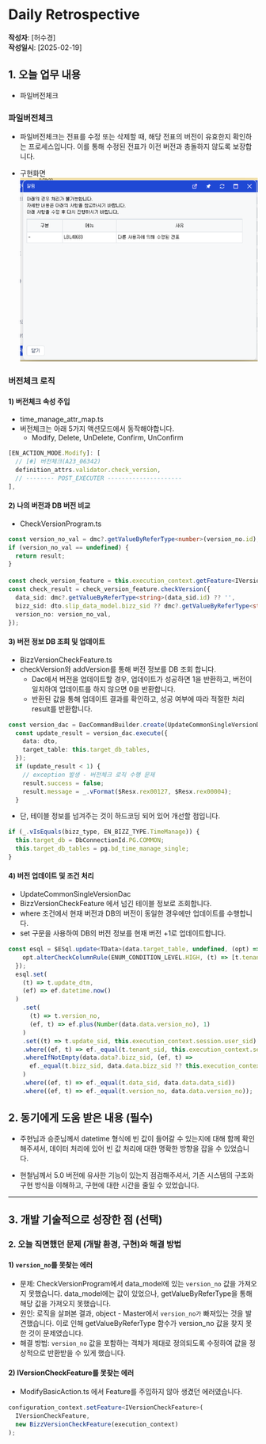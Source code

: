 # Daily Retrospective

**작성자**: [허수경]  
**작성일시**: [2025-02-19]

## 1. 오늘 업무 내용

- 파일버전체크

### 파일버전체크
- 파일버전체크는 전표를 수정 또는 삭제할 때, 해당 전표의 버전이 유효한지 확인하는 프로세스입니다. 이를 통해 수정된 전표가 이전 버전과 충돌하지 않도록 보장합니다.

* 구현화면
![alt_text](../ref/허수경_이미지/250219_버전체크.png)


### 버전체크 로직
#### 1) 버전체크 속성 주입
- time_manage_attr_map.ts
- 버전체크는 아래 5가지 액션모드에서 동작해야합니다.
  - Modify, Delete, UnDelete, Confirm, UnConfirm
```ts
[EN_ACTION_MODE.Modify]: [
  // [#] 버전체크(A23_06342)
  definition_attrs.validator.check_version,
  // -------- POST_EXECUTER ---------------------
],
```

#### 2) 나의 버전과 DB 버전 비교
- CheckVersionProgram.ts

```ts
const version_no_val = dmc?.getValueByReferType<number>(version_no.id);
if (version_no_val == undefined) {
  return result;
}

const check_version_feature = this.execution_context.getFeature<IVersionCheckFeature>(IVersionCheckFeature);
const check_result = check_version_feature.checkVersion({
  data_sid: dmc?.getValueByReferType<string>(data_sid.id) ?? '',
  bizz_sid: dto.slip_data_model.bizz_sid ?? dmc?.getValueByReferType<string>(bizz_sid.id),
  version_no: version_no_val,
});
```

#### 3) 버전 정보 DB 조회 및 업데이트
- BizzVersionCheckFeature.ts
- checkVersion와 addVersion를 통해 버전 정보를 DB 조회 합니다.
  - Dac에서 버전을 업데이트할 경우, 업데이트가 성공하면 1을 반환하고, 버전이 일치하여 업데이트를 하지 않으면 0을 반환합니다.
  - 반환된 값을 통해 업데이트 결과를 확인하고, 성공 여부에 따라 적절한 처리 result를 반환합니다.
```ts
const version_dac = DacCommandBuilder.create(UpdateCommonSingleVersionDac, this.context, this.target_db);
  const update_result = version_dac.execute({
    data: dto,
    target_table: this.target_db_tables,
  });
  if (update_result < 1) {
    // exception 발생 - 버전체크 로직 수행 문제
    result.success = false;
    result.message = _.vFormat($Resx.rex00127, $Resx.rex00004);
  }
```


- 단, 테이블 정보를 넘겨주는 것이 하드코딩 되어 있어 개선할 점입니다.

```ts
if (_.vIsEquals(bizz_type, EN_BIZZ_TYPE.TimeManage)) {
  this.target_db = DbConnectionId.PG.COMMON;
  this.target_db_tables = pg.bd_time_manage_single;
}
```


#### 4) 버전 업데이트 및 조건 처리
- UpdateCommonSingleVersionDac
- BizzVersionCheckFeature 에서 넘긴 테이블 정보로 조회합니다.
- where 조건에서 현재 버전과 DB의 버전이 동일한 경우에만 업데이트를 수행합니다.
- set 구문을 사용하여 DB의 버전 정보를 현재 버전 +1로 업데이트합니다.
```ts
const esql = $ESql.update<TData>(data.target_table, undefined, (opt) => {
    opt.alterCheckColumnRule(ENUM_CONDITION_LEVEL.HIGH, (t) => [t.tenant_sid, t.data_sid]);
  });
  esql.set(
    (t) => t.update_dtm,
    (ef) => ef.datetime.now()
  )
    .set(
      (t) => t.version_no,
      (ef, t) => ef.plus(Number(data.data.version_no), 1)
    )
    .set((t) => t.update_sid, this.execution_context.session.user_sid)
    .where((ef, t) => ef._equal(t.tenant_sid, this.execution_context.session.tenant_sid))
    .whereIfNotEmpty(data.data?.bizz_sid, (ef, t) =>
      ef._equal(t.bizz_sid, data.data.bizz_sid ?? this.execution_context.action.bizz_sid)
    )
    .where((ef, t) => ef._equal(t.data_sid, data.data.data_sid))
    .where((ef, t) => ef._equal(t.version_no, data.data.version_no));
```


## 2. 동기에게 도움 받은 내용 (필수)

- 주현님과 승준님께서 datetime 형식에 빈 값이 들어갈 수 있는지에 대해 함께 확인해주셔서, 데이터 처리에 있어 빈 값 처리에 대한 명확한 방향을 잡을 수 있었습니다. 

- 현철님께서 5.0 버전에 유사한 기능이 있는지 점검해주셔서, 기존 시스템의 구조와 구현 방식을 이해하고, 구현에 대한 시간을 줄일 수 있었습니다.


---

## 3. 개발 기술적으로 성장한 점 (선택)


### 2. 오늘 직면했던 문제 (개발 환경, 구현)와 해결 방법

#### 1) `version_no`를 못찾는 에러
- 문제: CheckVersionProgram에서 data_model에 있는 `version_no` 값을 가져오지 못했습니다. data_model에는 값이 있었으나, getValueByReferType을 통해 해당 값을 가져오지 못했습니다.
- 원인: 로직을 살펴본 결과, object - Master에서 `version_no가` 빠져있는 것을 발견했습니다. 이로 인해 getValueByReferType 함수가 version_no 값을 찾지 못한 것이 문제였습니다.
- 해결 방법: `version_no` 값을 포함하는 객체가 제대로 정의되도록 수정하여 값을 정상적으로 반환받을 수 있게 했습니다.


#### 2) IVersionCheckFeature를 못찾는 에러
- ModifyBasicAction.ts 에서 Feature를 주입하지 않아 생겼던 에러였습니다.

```ts
configuration_context.setFeature<IVersionCheckFeature>(
  IVersionCheckFeature,
  new BizzVersionCheckFeature(execution_context)
);
```